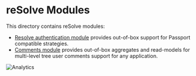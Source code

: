 # **reSolve Modules**

This directory contains reSolve modules:

* [Resolve authentication module](resolve-module-auth/) provides out-of-box support for Passport compatible strategies.
* [Comments module](resolve-module-comments/) provides out-of-box aggregates and read-models for multi-level tree user comments support for any application.

![Analytics](https://ga-beacon.appspot.com/UA-118635726-1/packages-modules-readme?pixel)
